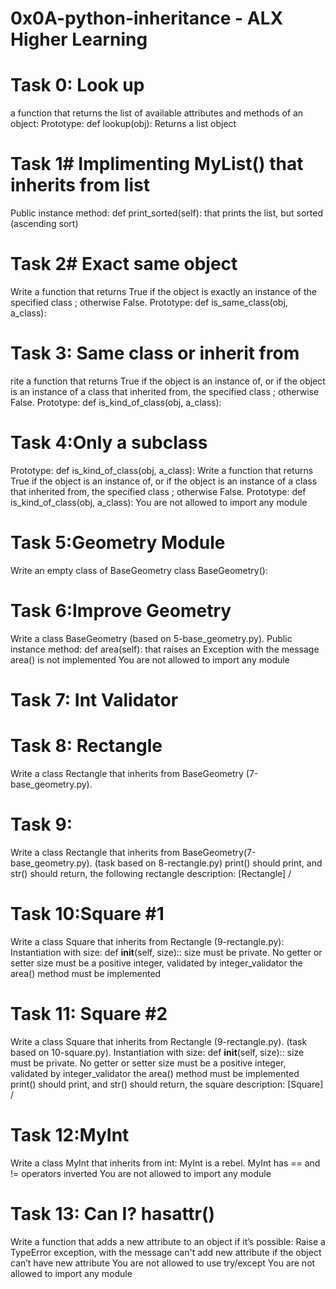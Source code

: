 # 0x0A-python-inheritance - ALX Higher Learning

# Task 0: Look up
a function that returns the list of available attributes and methods of an object:
Prototype: def lookup(obj):
Returns a list object

# Task 1# Implimenting MyList() that inherits from list
Public instance method: def print_sorted(self): that prints the list,
but sorted (ascending sort)

# Task 2# Exact same object
Write a function that returns True if the object is exactly an instance of the specified class ;
otherwise False.
Prototype: def is_same_class(obj, a_class):

# Task 3: Same class or inherit from
rite a function that returns True if the object is an instance of,
or if the object is an instance of a class that inherited from, the specified class ; otherwise False.
Prototype: def is_kind_of_class(obj, a_class):

# Task 4:Only a subclass
Prototype: def is_kind_of_class(obj, a_class):
Write a function that returns True if the object is an instance of,
or if the object is an instance of a class that inherited from,
the specified class ; otherwise False.
Prototype: def is_kind_of_class(obj, a_class):
You are not allowed to import any module

# Task 5:Geometry Module
Write an empty class of BaseGeometry
class BaseGeometry():

# Task 6:Improve Geometry
Write a class BaseGeometry (based on 5-base_geometry.py).
Public instance method: def area(self):
that raises an Exception with the message area() is not implemented
You are not allowed to import any module

# Task 7: Int Validator

# Task 8: Rectangle
Write a class Rectangle that inherits from BaseGeometry (7-base_geometry.py).

# Task 9:
Write a class Rectangle that inherits from BaseGeometry(7-base_geometry.py).
(task based on 8-rectangle.py)
print() should print, and str() should return, the following rectangle description:
[Rectangle] <width>/<height>

# Task 10:Square #1
Write a class Square that inherits from Rectangle (9-rectangle.py):
Instantiation with size: def __init__(self, size)::
size must be private. No getter or setter
size must be a positive integer, validated by integer_validator
the area() method must be implemented

# Task 11: Square #2
Write a class Square that inherits from Rectangle (9-rectangle.py).
(task based on 10-square.py).
Instantiation with size: def __init__(self, size)::
size must be private. No getter or setter
size must be a positive integer, validated by integer_validator
the area() method must be implemented
print() should print, and str() should return,
the square description: [Square] <width>/<height>


# Task 12:MyInt
Write a class MyInt that inherits from int:
MyInt is a rebel. MyInt has == and != operators inverted
You are not allowed to import any module

# Task 13:  Can I? hasattr()
Write a function that adds a new attribute to an object if it’s possible:
Raise a TypeError exception, with the message
can't add new attribute if the object can’t have new attribute
You are not allowed to use try/except
You are not allowed to import any module